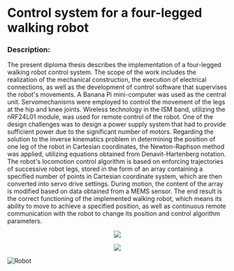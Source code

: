 # **Control system for a four-legged walking robot**

### Description: 
The present diploma thesis describes the implementation of a four-legged walking robot
control system. The scope of the work includes the realization of the mechanical
construction, the execution of electrical connections, as well as the development of control
software that supervises the robot's movements. A Banana Pi mini-computer was used as
the central unit. Servomechanisms were employed to control the movement of the legs at the
hip and knee joints. Wireless technology in the ISM band, utilizing the nRF24L01 module, was
used for remote control of the robot. One of the design challenges was to design a power
supply system that had to provide sufficient power due to the significant number of motors.
Regarding the solution to the inverse kinematics problem in determining the position of one
leg of the robot in Cartesian coordinates, the Newton-Raphson method was applied, utilizing
equations obtained from Denavit-Hartenberg notation. The robot's locomotion control
algorithm is based on enforcing trajectories of successive robot legs, stored in the form of an
array containing a specified number of points in Cartesian coordinate system, which are then
converted into servo drive settings. During motion, the content of the array is modified based
on data obtained from a MEMS sensor. The end result is the correct functioning of the
implemented walking robot, which means its ability to move to achieve a specified position,
as well as continuous remote communication with the robot to change its position and
control algorithm parameters.

<p align="center">
  <img src="https://github.com/DawidAntosz/Engineering_Thesis/assets/64035334/f6a7cb09-c753-4d9c-98a2-0d1e41522f38" />
</p>

<p align="center">
  <img src="https://github.com/DawidAntosz/Engineering_Thesis/assets/64035334/70e9648c-989d-4ad9-84d6-992535753293" />
</p>

![Robot](https://github.com/DawidAntosz/Engineering_Thesis/assets/64035334/6e0ff65d-6f60-419e-a3c6-b79172660ee6)

